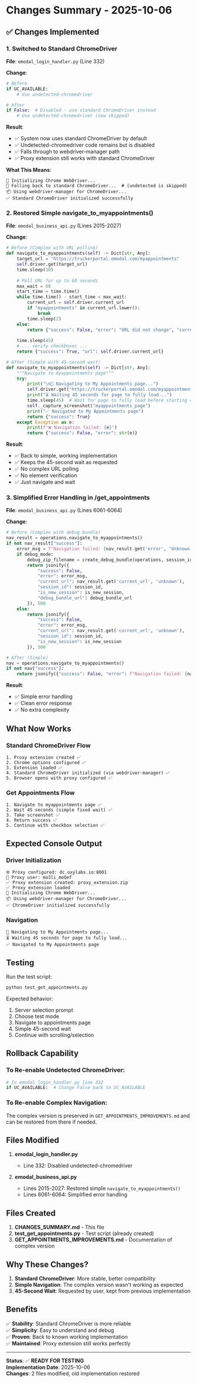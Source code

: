 # Changes Summary - 2025-10-06

## ✅ Changes Implemented

### 1. Switched to Standard ChromeDriver

**File**: `emodal_login_handler.py` (Line 332)

**Change**:
```python
# Before
if UC_AVAILABLE:
    # Use undetected-chromedriver

# After
if False:  # Disabled - use standard ChromeDriver instead
    # Use undetected-chromedriver (now skipped)
```

**Result**:
- ✅ System now uses standard ChromeDriver by default
- ✅ Undetected-chromedriver code remains but is disabled
- ✅ Falls through to webdriver-manager path
- ✅ Proxy extension still works with standard ChromeDriver

**What This Means**:
```
🚀 Initializing Chrome WebDriver...
🔄 Falling back to standard ChromeDriver...  # (undetected is skipped)
📦 Using webdriver-manager for ChromeDriver...
✅ Standard ChromeDriver initialized successfully
```

### 2. Restored Simple navigate_to_myappointments()

**File**: `emodal_business_api.py` (Lines 2015-2027)

**Change**:
```python
# Before (Complex with URL polling)
def navigate_to_myappointments(self) -> Dict[str, Any]:
    target_url = "https://truckerportal.emodal.com/myappointments"
    self.driver.get(target_url)
    time.sleep(10)
    
    # Poll URL for up to 60 seconds
    max_wait = 60
    start_time = time.time()
    while time.time() - start_time < max_wait:
        current_url = self.driver.current_url
        if "myappointments" in current_url.lower():
            break
        time.sleep(2)
    else:
        return {"success": False, "error": "URL did not change", "current_url": current_url}
    
    time.sleep(45)
    # ... verify checkboxes ...
    return {"success": True, "url": self.driver.current_url}

# After (Simple with 45-second wait)
def navigate_to_myappointments(self) -> Dict[str, Any]:
    """Navigate to myappointments page"""
    try:
        print("\n🚗 Navigating to My Appointments page...")
        self.driver.get("https://truckerportal.emodal.com/myappointments")
        print("⏳ Waiting 45 seconds for page to fully load...")
        time.sleep(45)  # Wait for page to fully load before starting operations
        self._capture_screenshot("myappointments_page")
        print("✅ Navigated to My Appointments page")
        return {"success": True}
    except Exception as e:
        print(f"❌ Navigation failed: {e}")
        return {"success": False, "error": str(e)}
```

**Result**:
- ✅ Back to simple, working implementation
- ✅ Keeps the 45-second wait as requested
- ✅ No complex URL polling
- ✅ No element verification
- ✅ Just navigate and wait

### 3. Simplified Error Handling in /get_appointments

**File**: `emodal_business_api.py` (Lines 6061-6064)

**Change**:
```python
# Before (Complex with debug bundle)
nav_result = operations.navigate_to_myappointments()
if not nav_result["success"]:
    error_msg = f"Navigation failed: {nav_result.get('error', 'Unknown error')}"
    if debug_mode:
        debug_zip_filename = create_debug_bundle(operations, session_id, request_id)
        return jsonify({
            "success": False,
            "error": error_msg,
            "current_url": nav_result.get('current_url', 'unknown'),
            "session_id": session_id,
            "is_new_session": is_new_session,
            "debug_bundle_url": debug_bundle_url
        }), 500
    else:
        return jsonify({
            "success": False,
            "error": error_msg,
            "current_url": nav_result.get('current_url', 'unknown'),
            "session_id": session_id,
            "is_new_session": is_new_session
        }), 500

# After (Simple)
nav = operations.navigate_to_myappointments()
if not nav["success"]:
    return jsonify({"success": False, "error": f"Navigation failed: {nav['error']}"}), 500
```

**Result**:
- ✅ Simple error handling
- ✅ Clean error response
- ✅ No extra complexity

## What Now Works

### Standard ChromeDriver Flow
```
1. Proxy extension created ✅
2. Chrome options configured ✅
3. Extension loaded ✅
4. Standard ChromeDriver initialized (via webdriver-manager) ✅
5. Browser opens with proxy configured ✅
```

### Get Appointments Flow
```
1. Navigate to myappointments page ✅
2. Wait 45 seconds (simple fixed wait) ✅
3. Take screenshot ✅
4. Return success ✅
5. Continue with checkbox selection ✅
```

## Expected Console Output

### Driver Initialization
```
🌐 Proxy configured: dc.oxylabs.io:8001
👤 Proxy user: mo3li_moQef
✅ Proxy extension created: proxy_extension.zip
✅ Proxy extension loaded
🚀 Initializing Chrome WebDriver...
📦 Using webdriver-manager for ChromeDriver...
✅ ChromeDriver initialized successfully
```

### Navigation
```
🚗 Navigating to My Appointments page...
⏳ Waiting 45 seconds for page to fully load...
✅ Navigated to My Appointments page
```

## Testing

Run the test script:
```bash
python test_get_appointments.py
```

Expected behavior:
1. Server selection prompt
2. Choose test mode
3. Navigate to appointments page
4. Simple 45-second wait
5. Continue with scrolling/selection

## Rollback Capability

### To Re-enable Undetected ChromeDriver:
```python
# In emodal_login_handler.py line 332
if UC_AVAILABLE:  # Change False back to UC_AVAILABLE
```

### To Re-enable Complex Navigation:
The complex version is preserved in `GET_APPOINTMENTS_IMPROVEMENTS.md` and can be restored from there if needed.

## Files Modified

1. **emodal_login_handler.py**
   - Line 332: Disabled undetected-chromedriver

2. **emodal_business_api.py**
   - Lines 2015-2027: Restored simple `navigate_to_myappointments()`
   - Lines 6061-6064: Simplified error handling

## Files Created

1. **CHANGES_SUMMARY.md** - This file
2. **test_get_appointments.py** - Test script (already created)
3. **GET_APPOINTMENTS_IMPROVEMENTS.md** - Documentation of complex version

## Why These Changes?

1. **Standard ChromeDriver**: More stable, better compatibility
2. **Simple Navigation**: The complex version wasn't working as expected
3. **45-Second Wait**: Requested by user, kept from previous implementation

## Benefits

✅ **Stability**: Standard ChromeDriver is more reliable  
✅ **Simplicity**: Easy to understand and debug  
✅ **Proven**: Back to known working implementation  
✅ **Maintained**: Proxy extension still works perfectly  

---

**Status**: ✅ **READY FOR TESTING**  
**Implementation Date**: 2025-10-06  
**Changes**: 2 files modified, old implementation restored

